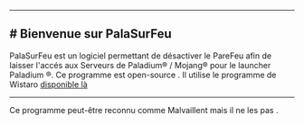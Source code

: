 ***

## # Bienvenue sur PalaSurFeu
PalaSurFeu est un logiciel permettant de désactiver le PareFeu afin de laisser l'accés aux Serveurs de Paladium® / Mojang® pour le launcher Paladium ®. Ce programme est open-source . Il utilise le programme de Wistaro [disponible là](https://discordapp.com/channels/356386012819226625/476520868021796875/619918992701653005)
***
Ce programme peut-être reconnu comme Malvaillent mais il ne les  pas .
